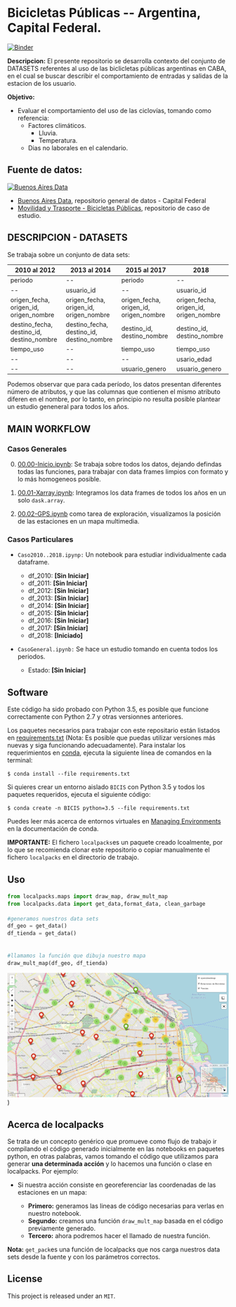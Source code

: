 # Bicicletas Públicas -- Argentina, Capital Federal.

[![Binder](https://mybinder.org/badge_logo.svg)](https://mybinder.org/v2/gh/pydarg/CABA_MyT_BicicletasPublicas.git/master)

**Descripcion:** El presente repositorio se desarrolla contexto del conjunto de DATASETS referentes al uso de las biclicletas públicas argentinas en CABA, en el cual se buscar describir el comportamiento de entradas y salidas de la estacion de los usuario.

**Objetivo:**

- Evaluar el comportamiento del uso de las ciclovías, tomando como referencia:
    - Factores climáticos.
        - Lluvia.
        - Temperatura.
    - Dias no laborales en el calendario.
    
 ## Fuente de datos:
 
 <a href="https://data.buenosaires.gob.ar/"><img src="https://encrypted-tbn0.gstatic.com/images?q=tbn:ANd9GcSHdG_Yw1E_0GI1_EZry16Zo-60hYAxlgzovIh4Fy_mN3Y7Yn3T" alt="Buenos Aires Data" width="150px"></a>
 
- [Buenos Aires Data](https://data.buenosaires.gob.ar/), repositorio general de datos - Capital Federal
- [Movilidad y Trasporte - Bicicletas Públicas](https://data.buenosaires.gob.ar/dataset/bicicletas-publicas), repositorio de caso de estudio.

## DESCRIPCION - DATASETS

Se trabaja sobre un conjunto de data sets:

2010 al 2012 | 2013 al 2014 | 2015 al 2017 | 2018
------------ | ------------- | ------------ | -------------
periodo | -- | periodo | --
-- | usuario_id | -- | usuario_id
origen_fecha, origen_id, origen_nombre | origen_fecha, origen_id, origen_nombre | origen_fecha, origen_id, origen_nombre | origen_fecha, origen_id, origen_nombre
destino_fecha, destino_id, destino_nombre| destino_fecha, destino_id, destino_nombre | destino_id, destino_nombre | destino_id, destino_nombre
tiempo_uso | -- | tiempo_uso | tiempo_uso
-- | -- | -- | usario_edad
-- | -- | usuario_genero | usuario_genero


Podemos observar que para cada período, los datos presentan diferentes  número de atributos, y que las columnas que contienen el mismo atributo diferen en el nombre, por lo tanto, en principio no resulta posible plantear un estudio geneneral para todos los años.

## MAIN WORKFLOW
### Casos Generales
0. [00.00-Inicio.ipynb](./notebooks/00.00-Inicio.ipynb): Se trabaja sobre todos los datos, dejando defindas todas las funciones, para trabajar con data frames limpios con formato y lo más homogeneos posible.

1. [00.01-Xarray.ipynb](./notebooks/00.01-Xarray.ipynb): Integramos los data frames de todos los años en un solo `dask.array`.

2. [00.02-GPS.ipynb](./notebooks/00.02-GPS.ipynb) como tarea de exploración, visualizamos la posición de las estaciones en un mapa multimedia.

### Casos Particulares
- `Caso2010..2018.ipynp:` Un notebook para estudiar individualmente cada dataframe.
  - df_2010: **[Sin Iniciar]**
  - df_2011: **[Sin Iniciar]**
  - df_2012: **[Sin Iniciar]**
  - df_2013: **[Sin Iniciar]**
  - df_2014: **[Sin Iniciar]**
  - df_2015: **[Sin Iniciar]**
  - df_2016: **[Sin Iniciar]**
  - df_2017: **[Sin Iniciar]**
  - df_2018: **[Iniciado]**
  
- `CasoGeneral.ipynb:` Se hace un estudio tomando en cuenta todos los periodos.
  - Estado: **[Sin Iniciar]**


## Software

Este código ha sido probado con Python 3.5, es posible que funcione correctamente con Python 2.7 y otras versionnes anteriores.

Los paquetes necesarios para trabajar con este repositario están listados en [requirements.txt](requirements.txt) (Nota: Es posible que puedas utilizar versiones más nuevas y siga funcionando adecuadamente).
Para instalar los requerimientos en [conda](http://conda.pydata.org), ejecuta la siguiente línea de comandos en la terminal:

```
$ conda install --file requirements.txt
```

Si quieres crear un entorno aislado ``BICIS`` con Python 3.5 y todos los paquetes requeridos, ejecuta el siguiente código:

```
$ conda create -n BICIS python=3.5 --file requirements.txt
```

Puedes leer más acerca de entornos virtuales en [Managing Environments](http://conda.pydata.org/docs/using/envs.html) en la documentación de conda.

**IMPORTANTE:** El fichero `localpacks`es un paquete creado lcoalmente, por lo que se recomienda clonar este repositorio o copiar manualmente el fichero `localpacks` en el directorio de trabajo.

## Uso

```python
from localpacks.maps import draw_map, draw_mult_map
from localpacks.data import get_data,format_data, clean_garbage

#generamos nuestros data sets
df_geo = get_data()
df_tienda = get_data()


#llamamos la función que dibuja nuestro mapa
draw_mult_map(df_geo, df_tienda)

```
![Mapa de Estaciones y Tiendas](images/map.png))


## Acerca de localpacks

Se trata de un concepto genérico que promueve como flujo de trabajo ir compilando el código generado inicialmente en las notebooks en paquetes python, en otras palabras, vamos tomando el código que utilizamos para generar **una determinada acción** y lo hacemos una función o clase en localpacks. Por ejemplo:

- Si nuestra acción consiste en georeferenciar las coordenadas de las estaciones en un mapa:

    - **Primero:** generamos las lineas de código necesarias para verlas en nuestro notebook.
    - **Segundo:** creamos una función `draw_mult_map` basada en el código previamente generado.
    - **Tercero:** ahora podremos hacer el llamado de nuestra función.
    
**Nota:** `get_pack`es una función de localpacks que nos carga nuestros data sets desde la fuente y con los parámetros correctos.


## License


This project is released under an `MIT`.
